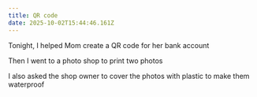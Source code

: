 ```yaml
---
title: QR code
date: 2025-10-02T15:44:46.161Z
---
```


Tonight, I helped Mom create a QR code for her bank account

Then I went to a photo shop to print two photos

I also asked the shop owner to cover the photos with plastic to make them waterproof
